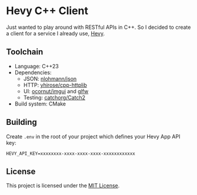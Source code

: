 # Hevy C++ Client

Just wanted to play around with RESTful APIs in C++. So I decided to create a client for a service I already use, [Hevy](https://www.hevyapp.com/).

## Toolchain

- Language: C++23
- Dependencies:
  - JSON: [nlohmann/json](https://github.com/nlohmann/json)
  - HTTP: [yhirose/cpp-httplib](https://github.com/yhirose/cpp-httplib)
  - UI: [ocornut/imgui](https://github.com/ocornut/imgui) and [glfw](https://github.com/glfw/glfw.git)
  - Testing: [catchorg/Catch2](https://github.com/catchorg/Catch2)
- Build system: CMake

## Building

Create `.env` in the root of your project which defines your Hevy App API key:

```
HEVY_API_KEY=xxxxxxxx-xxxx-xxxx-xxxx-xxxxxxxxxxxx
```

## License

This project is licensed under the [MIT License](./LICENSE).
